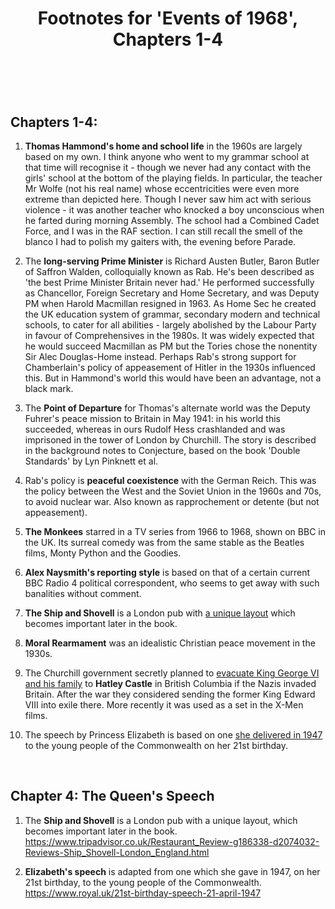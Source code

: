 ﻿---
layout: post
title: Footnotes for 'Events of 1968', Chapters 1-4
category: references
---

<br/>

## Chapters 1-4: 

1. **Thomas Hammond's home and school life** in the 1960s are largely based on my own. I think anyone who went to my grammar school at that time will recognise it - though we never had any contact with the girls' school at the bottom of the playing fields. In particular, the teacher Mr Wolfe (not his real name) whose eccentricities were even more extreme than depicted here. Though I never saw him act with serious violence - it was another teacher who knocked a boy unconscious when he farted during morning Assembly. The school had a Combined Cadet Force, and I was in the RAF section. I can still recall the smell of the blanco I had to polish my gaiters with, the evening before Parade. 

2. The **long-serving Prime Minister** is Richard Austen Butler, Baron Butler of Saffron Walden, colloquially known as Rab. He's been described as 'the best Prime Minister Britain never had.' He performed successfully as Chancellor, Foreign Secretary and Home Secretary, and was Deputy PM when Harold Macmillan resigned in 1963. As Home Sec he created the UK education system of grammar, secondary modern and technical schools, to cater for all abilities - largely abolished by the Labour Party in favour of Comprehensives in the 1980s. It was widely expected that he would succeed Macmillan as PM but the Tories chose the nonentity Sir Alec Douglas-Home instead. Perhaps Rab's strong support for Chamberlain's policy of appeasement of Hitler in the 1930s influenced this. But in Hammond's world this would have been an advantage, not a black mark.

3. The **Point of Departure** for Thomas's alternate world was the Deputy Fuhrer's peace mission to Britain in May 1941: in his world this succeeded, whereas in ours Rudolf Hess crashlanded and was imprisoned in the tower of London by Churchill. The story is described in the background notes to Conjecture, based on the book 'Double Standards' by Lyn Pinknett et al.

4. Rab's policy is **peaceful coexistence** with the German Reich. This was the policy between the West and the Soviet Union in the 1960s and 70s, to avoid nuclear war. Also known as rapprochement or detente (but not appeasement). 

5. **The Monkees** starred in a TV series from 1966 to 1968, shown on BBC in the UK. Its surreal comedy was from the same stable as the Beatles films, Monty Python and the Goodies.

6. **Alex Naysmith's reporting style** is based on that of a certain current BBC Radio 4 political correspondent, who seems to get away with such banalities without comment.

7. **The Ship and Shovell** is a London pub with [a unique layout](https://www.tripadvisor.co.uk/Restaurant_Review-g186338-d2074032-Reviews-Ship_Shovell-London_England.html) which becomes important later in the book. 

8. **Moral Rearmament** was an idealistic Christian peace movement in the 1930s.

9. The Churchill government secretly planned to [evacuate King George VI and his family](https://www.capitaldaily.ca/news/queen-elizabeth-hatley-castle-second-world-war-king-george) to **Hatley Castle** in British Columbia if the Nazis invaded Britain. After the war they considered sending the former King Edward VIII into exile there. More recently it was used as a set in the X-Men films.  

10. The speech by Princess Elizabeth is based on one [she delivered in 1947](https://www.royal.uk/21st-birthday-speech-21-april-1947) to the young people of the Commonwealth on her 21st birthday. 

<br/>


## Chapter 4:  The Queen's Speech

1. The **Ship and Shovell** is a London pub with a unique layout, which becomes important later in the book. 
https://www.tripadvisor.co.uk/Restaurant_Review-g186338-d2074032-Reviews-Ship_Shovell-London_England.html

2. **Elizabeth's speech** is adapted from one which she gave in 1947, on her 21st birthday, to the young people of the Commonwealth.
https://www.royal.uk/21st-birthday-speech-21-april-1947



<br/>

 

   
  
 

